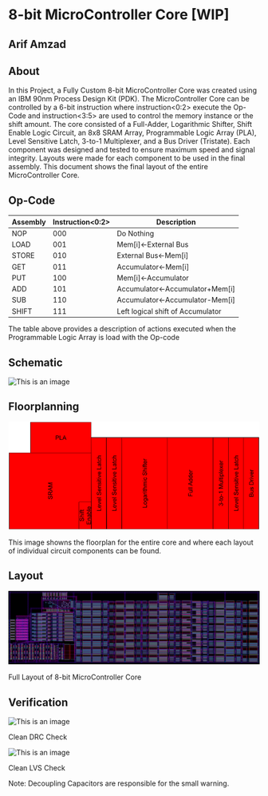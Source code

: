 # 8-bit MicroController Core [WIP]
## Arif Amzad

## About
In this Project, a Fully Custom 8-bit MicroController Core was created using an IBM 90nm Process Design Kit (PDK). The MicroController Core can be controlled by a 6-bit instruction where instruction<0:2> execute the Op-Code and instruction<3:5> are used to control the memory instance or the shift amount. The core consisted of a Full-Adder, Logarithmic Shifter, Shift Enable Logic Circuit, an 8x8 SRAM Array, Programmable Logic Array (PLA), Level Sensitive Latch, 3-to-1 Multiplexer, and a Bus Driver (Tristate). Each component was designed and tested to ensure maximum speed and signal integrity. Layouts were made for each component to be used in the final assembly. This document shows the final layout of the entire MicroController Core. 

## Op-Code
| Assembly | Instruction<0:2> | Description                       |
|----------|------------------|-----------------------------------|
| NOP      | 000              | Do Nothing                        |
| LOAD     | 001              | Mem[i]<-External Bus              |
| STORE    | 010              | External Bus<-Mem[i]              |
| GET      | 011              | Accumulator<-Mem[i]               |
| PUT      | 100              | Mem[i]<-Accumulator               |
| ADD      | 101              | Accumulator<-Accumulator+Mem[i]   |
| SUB      | 110              | Accumulator<-Accumulator-Mem[i]   |
| SHIFT    | 111              | Left logical shift of Accumulator |

The table above provides a description of actions executed when the Programmable Logic Array is load with the Op-code

## Schematic
![This is an image]()

## Floorplanning
![This is an image](Floorplan.png)

This image showns the floorplan for the entire core and where each layout of individual circuit components can be found.

## Layout
![This is an image](Microprocessor.png)

Full Layout of 8-bit MicroController Core

## Verification
![This is an image]()

Clean DRC Check

![This is an image]()

Clean LVS Check

Note: Decoupling Capacitors are responsible for the small warning.
